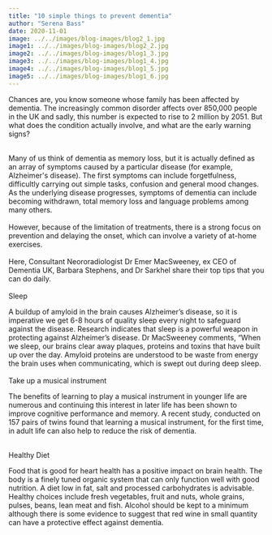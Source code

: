 ```yaml
---
title: "10 simple things to prevent dementia"
author: "Serena Bass"
date: 2020-11-01
image: ../../images/blog-images/blog2_1.jpg
image1: ../../images/blog-images/blog2_2.jpg
image2: ../../images/blog-images/blog1_3.jpg
image3: ../../images/blog-images/blog1_4.jpg
image4: ../../images/blog-images/blog1_5.jpg
image5: ../../images/blog-images/blog1_6.jpg
---
```



Chances are, you know someone whose family has been affected by dementia. The increasingly common disorder affects over 850,000 people in the UK and sadly, this number is expected to rise to 2 million by 2051. But what does the condition actually involve, and what are the early warning signs?
<br></br>

Many of us think of dementia as memory loss, but it is actually defined as an array of symptoms caused by a particular disease (for example, Alzheimer's disease). The first symptoms can include forgetfulness, difficultly carrying out simple tasks, confusion and general mood changes. As the underlying disease progresses, symptoms of dementia can include becoming withdrawn, total memory loss and language problems among many others.
<br></br>
However, because of the limitation of treatments, there is a strong focus on prevention and delaying the onset, which can involve a variety of at-home exercises.
<br></br>
Here, Consultant Neororadiologist Dr Emer MacSweeney, ex CEO of Dementia UK, Barbara Stephens, and Dr Sarkhel share their top tips that you can do daily.
<br></br>
Sleep

A buildup of amyloid in the brain causes Alzheimer’s disease, so it is imperative we get 6-8 hours of quality sleep every night to safeguard against the disease. Research indicates that sleep is a powerful weapon in protecting against Alzheimer’s disease. Dr MacSweeney comments, “When we sleep, our brains clear away plaques, proteins and toxins that have built up over the day. Amyloid proteins are understood to be waste from energy the brain uses when communicating, which is swept out during deep sleep.
<br></br>
Take up a musical instrument

The benefits of learning to play a musical instrument in younger life are numerous and continuing this interest in later life has been shown to improve cognitive performance and memory. A recent study, conducted on 157 pairs of twins found that learning a musical instrument, for the first time, in adult life can also help to reduce the risk of dementia.
<br></br>

Healthy Diet

Food that is good for heart health has a positive impact on brain health. The
body is a finely tuned organic system that can only function well with good nutrition. A diet low in fat, salt and processed carbohydrates is advisable. Healthy choices include fresh vegetables, fruit and nuts, whole grains, pulses, beans, lean meat and fish. Alcohol should be kept to a minimum although there is some evidence to suggest that red wine in small quantity can have a protective effect against dementia.